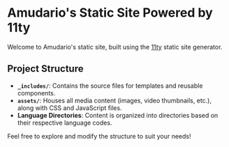 # Amudario's Static Site Powered by 11ty

Welcome to Amudario's static site, built using the [11ty](https://www.11ty.dev) static site generator.

## Project Structure

- **`_includes/`**: Contains the source files for templates and reusable components.
- **`assets/`**: Houses all media content (images, video thumbnails, etc.), along with CSS and JavaScript files.
- **Language Directories**: Content is organized into directories based on their respective language codes.

Feel free to explore and modify the structure to suit your needs!
